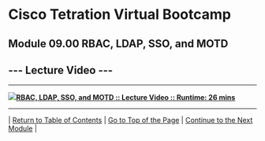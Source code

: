 # Cisco Tetration Virtual Bootcamp
  
## Module 09.00  RBAC, LDAP, SSO, and MOTD

## --- Lecture Video ---  
---
<a href="https://deftcon-tetration-virtual-bootcamp.s3.us-east-2.amazonaws.com/lectures/Module_09.00__Lecture__RBAC_LDAP_SSO_and_MOTD.mp4" style="font-weight:bold"><img src="https://tetration.guru/bootcamp/diagrams/images/video_icon_small.png">RBAC, LDAP, SSO, and MOTD :: Lecture Video :: Runtime: 26 mins</a>  
  
---  
  

| [Return to Table of Contents](https://tetration.guru/bootcamp/) | [Go to Top of the Page](README.md) | [Continue to the Next Module](../module_10/) |